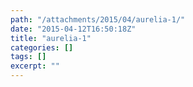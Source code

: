 ```yaml
---
path: "/attachments/2015/04/aurelia-1/"
date: "2015-04-12T16:50:18Z"
title: "aurelia-1"
categories: []
tags: []
excerpt: ""
---
```


